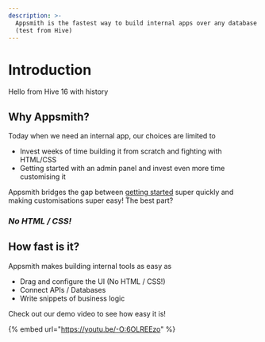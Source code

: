 ```yaml
---
description: >-
  Appsmith is the fastest way to build internal apps over any database or API
  (test from Hive)
---
```


# Introduction

Hello from Hive 16 with history

## Why Appsmith?

Today when we need an internal app, our choices are limited to

* Invest weeks of time building it from scratch and fighting with HTML/CSS
* Getting started with an admin panel and invest even more time customising it

Appsmith bridges the gap between [getting started](quick-start.md) super quickly and making customisations super easy! The best part?

### _No HTML / CSS!_

## How fast is it?

Appsmith makes building internal tools as easy as

* Drag and configure the UI (No HTML / CSS!)
* Connect APIs / Databases
* Write snippets of business logic

Check out our demo video to see how easy it is!

{% embed url="https://youtu.be/-O:6OLREEzo" %}
